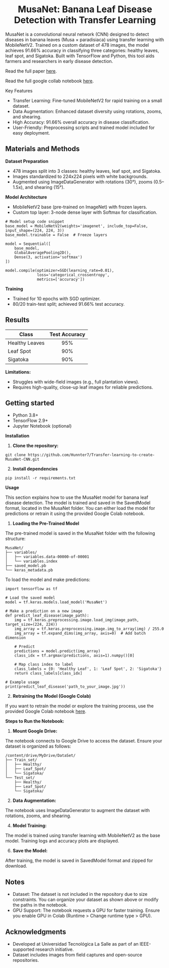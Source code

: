 <h1 align="center">MusaNet: Banana Leaf Disease Detection with Transfer Learning</h1>

MusaNet is a convolutional neural network (CNN) designed to detect diseases in banana leaves (Musa × paradisiaca) using transfer learning with MobileNetV2. Trained on a custom dataset of 478 images, the model achieves 91.66% accuracy in classifying three categories: healthy leaves, leaf spot, and Sigatoka. Built with TensorFlow and Python, this tool aids farmers and researchers in early disease detection.

<p>Read the full paper <a href="https://github.com/Hunnter7/Transfer-learning-to-create-MusaNet-CNN/blob/main/Transfer%20learning%20with%20convolutional%20neural%20networks%20for%20advanced%20image%20classification%20and%20detection%20of%20Musa%20%C3%97%20paradisiaca%20leaf%20disease.pdf" title="MusaNet Paper">here</a>.</p>

<p>Read the full google collab notebook <a href="https://github.com/Hunnter7/Transfer-learning-to-create-MusaNet-CNN/blob/main/Transfer_learning_to_create_MusaNet_CNN_model_.ipynb" title="MusaNet collab notebook">here</a>.</p>

Key Features
* Transfer Learning: Fine-tuned MobileNetV2 for rapid training on a small dataset.
* Data Augmentation: Enhanced dataset diversity using rotations, zooms, and shearing.
* High Accuracy: 91.66% overall accuracy in disease classification.
* User-Friendly: Preprocessing scripts and trained model included for easy deployment.

<h2>Materials and Methods</h2>

**Dataset Preparation**
* 478 images split into 3 classes: healthy leaves, leaf spot, and Sigatoka.
* Images standardized to 224x224 pixels with white backgrounds.
* Augmented using ImageDataGenerator with rotations (30°), zooms (0.5–1.5x), and shearing (15°).

**Model Architecture**
* MobileNetV2 base (pre-trained on ImageNet) with frozen layers.
* Custom top layer: 3-node dense layer with Softmax for classification.

```
# Model setup code snippet
base_model = MobileNetV2(weights='imagenet', include_top=False, input_shape=(224, 224, 3))
base_model.trainable = False  # Freeze layers

model = Sequential([
    base_model,
    GlobalAveragePooling2D(),
    Dense(3, activation='softmax')
])

model.compile(optimizer=SGD(learning_rate=0.01), 
              loss='categorical_crossentropy', 
              metrics=['accuracy'])
```

**Training**

* Trained for 10 epochs with SGD optimizer.
* 80/20 train-test split; achieved 91.66% test accuracy.

<h2>Results</h2>

| Class              | Test Accuracy  |
|--------------------|:--------------:|
| Healthy Leaves     | 95%            |
| Leaf Spot          | 90%            |
| Sigatoka           | 90%            |


**Limitations:**

* Struggles with wide-field images (e.g., full plantation views).
* Requires high-quality, close-up leaf images for reliable predictions.

<h2>Getting started</h2>

* Python 3.8+
* TensorFlow 2.9+
* Jupyter Notebook (optional)


**Installation**

1. **Clone the repository:**

```
git clone https://github.com/Hunnter7/Transfer-learning-to-create-MusaNet-CNN.git
```

2. **Install dependencies**

```
pip install -r requirements.txt
```

**Usage**

This section explains how to use the MusaNet model for banana leaf disease detection. The model is trained and saved in the SavedModel format, located in the MusaNet folder. You can either load the model for predictions or retrain it using the provided Google Colab notebook.

1. **Loading the Pre-Trained Model**

The pre-trained model is saved in the MusaNet folder with the following structure:

```
MusaNet/
├── variables/
│   ├── variables.data-00000-of-00001
│   └── variables.index
├── saved_model.pb
└── keras_metadata.pb
```

To load the model and make predictions:

```
import tensorflow as tf

# Load the saved model
model = tf.keras.models.load_model('MusaNet')

# Make a prediction on a new image
def predict_leaf_disease(image_path):
    img = tf.keras.preprocessing.image.load_img(image_path, target_size=(224, 224))
    img_array = tf.keras.preprocessing.image.img_to_array(img) / 255.0
    img_array = tf.expand_dims(img_array, axis=0)  # Add batch dimension

    # Predict
    predictions = model.predict(img_array)
    class_idx = tf.argmax(predictions, axis=1).numpy()[0]

    # Map class index to label
    class_labels = {0: 'Healthy Leaf', 1: 'Leaf Spot', 2: 'Sigatoka'}
    return class_labels[class_idx]

# Example usage
print(predict_leaf_disease('path_to_your_image.jpg'))
```

2. **Retraining the Model (Google Colab)**

If you want to retrain the model or explore the training process, use the provided Google Colab notebook <a href="https://github.com/Hunnter7/Transfer-learning-to-create-MusaNet-CNN/blob/main/Transfer_learning_to_create_MusaNet_CNN_model_.ipynb" title="MusaNet collab notebook">here</a>.</p>

**Steps to Run the Notebook:**

1. **Mount Google Drive:**
   
The notebook connects to Google Drive to access the dataset. Ensure your dataset is organized as follows:

```
/content/drive/MyDrive/DataSet/
├── Train_set/
│   ├── Healthy/
│   ├── Leaf_Spot/
│   └── Sigatoka/
└── Test_set/
    ├── Healthy/
    ├── Leaf_Spot/
    └── Sigatoka/
```

2. **Data Augmentation:**
   
The notebook uses ImageDataGenerator to augment the dataset with rotations, zooms, and shearing.

4. **Model Training:**
   
The model is trained using transfer learning with MobileNetV2 as the base model. Training logs and accuracy plots are displayed.

6. **Save the Model:**
   
After training, the model is saved in SavedModel format and zipped for download.

<h2>Notes</h2>

* Dataset: The dataset is not included in the repository due to size constraints. You can organize your dataset as shown above or modify the paths in the notebook.
* GPU Support: The notebook requests a GPU for faster training. Ensure you enable GPU in Colab (Runtime > Change runtime type > GPU).

<h2>Acknowledgments</h2>

* Developed at Universidad Tecnológica La Salle as part of an IEEE-supported research initiative.
* Dataset includes images from field captures and open-source repositories.
